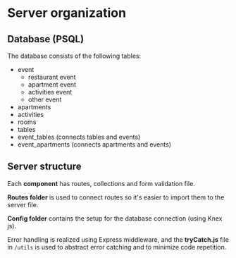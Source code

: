 # Server organization

## Database (PSQL)

The database consists of the following tables:
- event
    - restaurant event
    - apartment event
    - activities event
    - other event
- apartments
- activities
- rooms
- tables
- event_tables (connects tables and events)
- event_apartments (connects apartments and events)

## Server structure

Each **component** has routes, collections and form validation file.

**Routes folder** is used to connect routes so it's easier to import them to the server file.

**Config folder** contains the setup for the  database connection (using Knex js).

Error handling is realized using Express middleware, and the **tryCatch.js** file in `/utils` is used to abstract error catching and to minimize code repetition.

